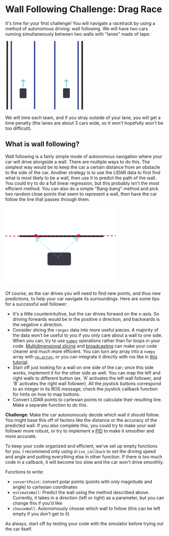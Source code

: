 # Wall Following Challenge: Drag Race

It's time for your first challenge! You will navigate a racetrack by using a method of autonomous driving: wall following. We will have two cars running simultaneously between two walls with "lanes" made of tape:

![](../Resources/DragRaceTrack.jpg)

We will time each team, and if you stray outside of your lane, you will get a time penalty (the lanes are about 3 cars wide, so it won't hopefully won't be too difficult).

## What is wall following? 

Wall following is a fairly simple mode of autonomous navigation where your car will drive alongside a wall. There are multiple ways to do this. The simplest way would be to keep the car a certain distance from an obstacle to the side of the car. Another strategy is to use the LIDAR data to first find what is most likely to be a wall, then use it to predict the path of the wall. You could try to do a full linear regression, but this probably isn't the most efficient method. You can also do a simple "Bang-bang" method and pick two random close points that seem to represent a wall, then have the car follow the line that passes through them. 

![](../Resources/WallFollowing.jpg)

Of course, as the car drives you will need to find new points, and thus new predictions, to help your car navigate its surroundings. Here are some tips for a successful wall follower:

* It's a little counterintuitive, but the car drives forward on the x-axis. So driving forwards would be in the positive x direction, and backwards is the negative x direction.
* Consider slicing the ```ranges``` data into more useful pieces. A majority of the data won’t be useful to you if you only care about a wall to one side. When you can, try to use [```numpy```](https://docs.scipy.org/doc/numpy-dev/user/quickstart.html) operations rather than for loops in your code. [Multidimensional slicing](https://docs.scipy.org/doc/numpy-1.13.0/reference/arrays.indexing.html) and [broadcasting](https://docs.scipy.org/doc/numpy-1.13.0/user/basics.broadcasting.html) can make your code cleaner and much more efficient. You can turn any array into a ```numpy``` array with [```np.array```](https://docs.scipy.org/doc/numpy-1.13.0/reference/generated/numpy.array.html), or you can integrate it directly with ros like in [this tutorial](http://wiki.ros.org/rospy_tutorials/Tutorials/numpy).
* Start off just looking for a wall on one side of the car; once this side works, implement it for the other side as well. You can map the left and right walls to different button (ex. 'A' activates the left wall follower, and 'B' activates the right wall follower). All the joystick buttons correspond to an integer in its ROS message; check the joystick callback function for hints on how to map buttons. 
* Convert LIDAR points to cartesian points to calculate their resulting line. Make a separate function to do this.

__Challenge__: Make the car autonomously decide which wall it should follow. You might base this off of factors like the distance or the accuracy of the predicted wall. If you also complete this, you could try to make your wall follower more robust, or try to implement a [PID](https://github.mit.edu/2019-BWSI/Writeups/blob/master/week1/endOfWeek/PIDInstructionAndExample.md) to make it smoother and more accurate.

To keep your code organized and efficient, we've set up empty functions for you. I recommend only using `drive_callback` to set the driving speed and angle and putting everything else in other function. If there is too much code in a callback, it will become too slow and the car won't drive smoothly.

Functions to write:


* `convertPoint`: convert polar points (points with only magnitude and angle) to cartesian coordinates
* `estimateWall`: Predict the wall using the method described above. Currently, it takes in a direction (left or right) as a parameter, but you can change this if you'd like
* `chooseWall`: Autonomously choose which wall to follow (this can be left empty if you don't get to it)

As always, start off by testing your code with the simulator before trying out the car itself.
